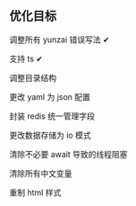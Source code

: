 ## 优化目标

调整所有 yunzai 错误写法 ✔

支持 ts ✔

调整目录结构

更改 yaml 为 json 配置

封装 redis 统一管理字段

更改数据存储为 io 模式

清除不必要 await 导致的线程阻塞

清除所有中文变量

重制 html 样式
